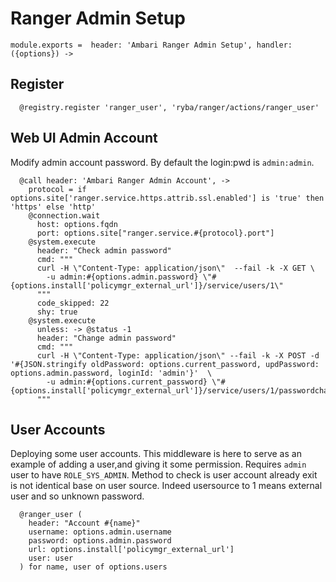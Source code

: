 
# Ranger Admin Setup

    module.exports =  header: 'Ambari Ranger Admin Setup', handler: ({options}) ->

## Register

      @registry.register 'ranger_user', 'ryba/ranger/actions/ranger_user'


## Web UI Admin Account
Modify admin account password. By default the login:pwd  is `admin:admin`.

      @call header: 'Ambari Ranger Admin Account', ->
        protocol = if options.site['ranger.service.https.attrib.ssl.enabled'] is 'true' then 'https' else 'http'
        @connection.wait
          host: options.fqdn
          port: options.site["ranger.service.#{protocol}.port"]
        @system.execute
          header: "Check admin password"
          cmd: """
          curl -H \"Content-Type: application/json\"  --fail -k -X GET \
            -u admin:#{options.admin.password} \"#{options.install['policymgr_external_url']}/service/users/1\"
          """
          code_skipped: 22
          shy: true
        @system.execute
          unless: -> @status -1
          header: "Change admin password"
          cmd: """
          curl -H \"Content-Type: application/json\" --fail -k -X POST -d '#{JSON.stringify oldPassword: options.current_password, updPassword: options.admin.password, loginId: 'admin'}'  \
            -u admin:#{options.current_password} \"#{options.install['policymgr_external_url']}/service/users/1/passwordchange\"
          """

## User Accounts
Deploying some user accounts. This middleware is here to serve
as an example of adding a user,and giving it some permission.
Requires `admin` user to have `ROLE_SYS_ADMIN`.
Method to check is user account already exit is not identical base on user source.
Indeed usersource to 1 means external user and so unknown password.

      @ranger_user (
        header: "Account #{name}"
        username: options.admin.username
        password: options.admin.password
        url: options.install['policymgr_external_url']
        user: user
      ) for name, user of options.users
